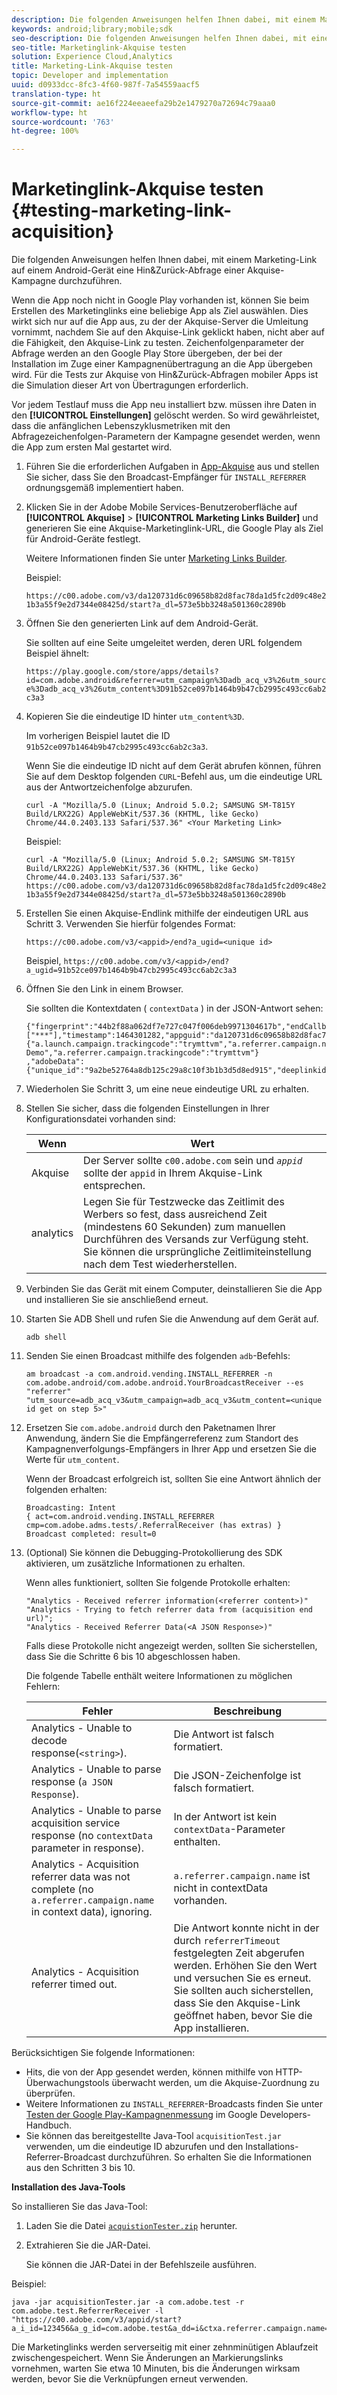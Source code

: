 ```yaml
---
description: Die folgenden Anweisungen helfen Ihnen dabei, mit einem Marketing-Link auf einem Android-Gerät eine Hin&Zurück-Abfrage einer Akquise-Kampagne durchzuführen.
keywords: android;library;mobile;sdk
seo-description: Die folgenden Anweisungen helfen Ihnen dabei, mit einem Marketing-Link auf einem Android-Gerät eine Hin&Zurück-Abfrage einer Akquise-Kampagne durchzuführen.
seo-title: Marketinglink-Akquise testen
solution: Experience Cloud,Analytics
title: Marketing-Link-Akquise testen
topic: Developer and implementation
uuid: d0933dcc-8fc3-4f60-987f-7a54559aacf5
translation-type: ht
source-git-commit: ae16f224eeaeefa29b2e1479270a72694c79aaa0
workflow-type: ht
source-wordcount: '763'
ht-degree: 100%

---
```



# Marketinglink-Akquise testen {#testing-marketing-link-acquisition}

Die folgenden Anweisungen helfen Ihnen dabei, mit einem Marketing-Link auf einem Android-Gerät eine Hin&amp;Zurück-Abfrage einer Akquise-Kampagne durchzuführen.

Wenn die App noch nicht in Google Play vorhanden ist, können Sie beim Erstellen des Marketinglinks eine beliebige App als Ziel auswählen. Dies wirkt sich nur auf die App aus, zu der der Akquise-Server die Umleitung vornimmt, nachdem Sie auf den Akquise-Link geklickt haben, nicht aber auf die Fähigkeit, den Akquise-Link zu testen. Zeichenfolgenparameter der Abfrage werden an den Google Play Store übergeben, der bei der Installation im Zuge einer Kampagnenübertragung an die App übergeben wird. Für die Tests zur Akquise von Hin&amp;Zurück-Abfragen mobiler Apps ist die Simulation dieser Art von Übertragungen erforderlich.

Vor jedem Testlauf muss die App neu installiert bzw. müssen ihre Daten in den **[!UICONTROL Einstellungen]** gelöscht werden. So wird gewährleistet, dass die anfänglichen Lebenszyklusmetriken mit den Abfragezeichenfolgen-Parametern der Kampagne gesendet werden, wenn die App zum ersten Mal gestartet wird.

1. Führen Sie die erforderlichen Aufgaben in [App-Akquise](/help/android/acquisition-main/acquisition.md) aus und stellen Sie sicher, dass Sie den Broadcast-Empfänger für `INSTALL_REFERRER` ordnungsgemäß implementiert haben.
1. Klicken Sie in der Adobe Mobile Services-Benutzeroberfläche auf **[!UICONTROL Akquise]** > **[!UICONTROL Marketing Links Builder]** und generieren Sie eine Akquise-Marketinglink-URL, die Google Play als Ziel für Android-Geräte festlegt.

   Weitere Informationen finden Sie unter [Marketing Links Builder](/help/using/acquisition-main/c-marketing-links-builder/c-marketing-links-builder.md).

   Beispiel:

   `https://c00.adobe.com/v3/da120731d6c09658b82d8fac78da1d5fc2d09c48e21b3a55f9e2d7344e08425d/start?a_dl=573e5bb3248a501360c2890b`

1. Öffnen Sie den generierten Link auf dem Android-Gerät.

   Sie sollten auf eine Seite umgeleitet werden, deren URL folgendem Beispiel ähnelt:

   `https://play.google.com/store/apps/details?id=com.adobe.android&referrer=utm_campaign%3Dadb_acq_v3%26utm_source%3Dadb_acq_v3%26utm_content%3D91b52ce097b1464b9b47cb2995c493cc6ab2c3a3`

1. Kopieren Sie die eindeutige ID hinter `utm_content%3D`.

   Im vorherigen Beispiel lautet die ID `91b52ce097b1464b9b47cb2995c493cc6ab2c3a3`.

   Wenn Sie die eindeutige ID nicht auf dem Gerät abrufen können, führen Sie auf dem Desktop folgenden `CURL`-Befehl aus, um die eindeutige URL aus der Antwortzeichenfolge abzurufen.

   `curl -A "Mozilla/5.0 (Linux; Android 5.0.2; SAMSUNG SM-T815Y Build/LRX22G) AppleWebKit/537.36 (KHTML, like Gecko) Chrome/44.0.2403.133 Safari/537.36" <Your Marketing Link>`

   Beispiel:

   `curl -A "Mozilla/5.0 (Linux; Android 5.0.2; SAMSUNG SM-T815Y Build/LRX22G) AppleWebKit/537.36 (KHTML, like Gecko) Chrome/44.0.2403.133 Safari/537.36" https://c00.adobe.com/v3/da120731d6c09658b82d8fac78da1d5fc2d09c48e21b3a55f9e2d7344e08425d/start?a_dl=573e5bb3248a501360c2890b`

1. Erstellen Sie einen Akquise-Endlink mithilfe der eindeutigen URL aus Schritt 3. Verwenden Sie hierfür folgendes Format:

   `https://c00.adobe.com/v3/<appid>/end?a_ugid=<unique id>`

   Beispiel, `https://c00.adobe.com/v3/<appid>/end?a_ugid=91b52ce097b1464b9b47cb2995c493cc6ab2c3a3`

1. Öffnen Sie den Link in einem Browser.

   Sie sollten die Kontextdaten ( `contextData` ) in der JSON-Antwort sehen:

   ```
   {"fingerprint":"44b2f88a062df7e727c047f006deb9971304617b","endCallbacks":["***"],"timestamp":1464301282,"appguid":"da120731d6c09658b82d8fac78da1d5fc2d09c48e21b3a55f9e2d7344e08425d","contextData": 
   {"a.launch.campaign.trackingcode":"trymttvm","a.referrer.campaign.name":"Android Demo","a.referrer.campaign.trackingcode":"trymttvm"} 
   ,"adobeData":{"unique_id":"9a2be52764a8db125c29a8c10f3b1b3d5d8ed915","deeplinkid":"57476c26072932ec6d3a470b"}}.
   ```

1. Wiederholen Sie Schritt 3, um eine neue eindeutige URL zu erhalten.
1. Stellen Sie sicher, dass die folgenden Einstellungen in Ihrer Konfigurationsdatei vorhanden sind:

   | Wenn | Wert |
   |--- |--- |
   | Akquise | Der Server sollte `c00.adobe.com` sein und *`appid`* sollte der `appid` in Ihrem Akquise-Link entsprechen. |
   | analytics | Legen Sie für Testzwecke das Zeitlimit des Werbers so fest, dass ausreichend Zeit (mindestens 60 Sekunden) zum manuellen Durchführen des Versands zur Verfügung steht. Sie können die ursprüngliche Zeitlimiteinstellung nach dem Test wiederherstellen. |

1. Verbinden Sie das Gerät mit einem Computer, deinstallieren Sie die App und installieren Sie sie anschließend erneut.
1. Starten Sie ADB Shell und rufen Sie die Anwendung auf dem Gerät auf.

   ```
   adb shell
   ```

1. Senden Sie einen Broadcast mithilfe des folgenden `adb`-Befehls:

   ```
   am broadcast -a com.android.vending.INSTALL_REFERRER -n com.adobe.android/com.adobe.android.YourBroadcastReceiver --es "referrer" "utm_source=adb_acq_v3&utm_campaign=adb_acq_v3&utm_content=<unique id get on step 5>"
   ```

1. Ersetzen Sie `com.adobe.android` durch den Paketnamen Ihrer Anwendung, ändern Sie die Empfängerreferenz zum Standort des Kampagnenverfolgungs-Empfängers in Ihrer App und ersetzen Sie die Werte für `utm_content`.

   Wenn der Broadcast erfolgreich ist, sollten Sie eine Antwort ähnlich der folgenden erhalten:

   ```
   Broadcasting: Intent 
   { act=com.android.vending.INSTALL_REFERRER cmp=com.adobe.adms.tests/.ReferralReceiver (has extras) } 
   Broadcast completed: result=0 
   ```

1. (Optional) Sie können die Debugging-Protokollierung des SDK aktivieren, um zusätzliche Informationen zu erhalten.

   Wenn alles funktioniert, sollten Sie folgende Protokolle erhalten:

   ```
   "Analytics - Received referrer information(<referrer content>)" 
   "Analytics - Trying to fetch referrer data from (acquisition end url)"; 
   "Analytics - Received Referrer Data(<A JSON Response>)"
   ```

   Falls diese Protokolle nicht angezeigt werden, sollten Sie sicherstellen, dass Sie die Schritte 6 bis 10 abgeschlossen haben.

   Die folgende Tabelle enthält weitere Informationen zu möglichen Fehlern:

   | Fehler | Beschreibung |
   |--- |--- |
   | Analytics - Unable to decode response(`<string>`). | Die Antwort ist falsch formatiert. |
   | Analytics - Unable to parse response (`a JSON Response`). | Die JSON-Zeichenfolge ist falsch formatiert. |
   | Analytics - Unable to parse acquisition service response (no `contextData` parameter in response). | In der Antwort ist kein `contextData`-Parameter enthalten. |
   | Analytics - Acquisition referrer data was not complete (no `a.referrer.campaign.name` in context data), ignoring. | `a.referrer.campaign.name` ist nicht in contextData vorhanden. |
   | Analytics - Acquisition referrer timed out. | Die Antwort konnte nicht in der durch `referrerTimeout` festgelegten Zeit abgerufen werden. Erhöhen Sie den Wert und versuchen Sie es erneut.  Sie sollten auch sicherstellen, dass Sie den Akquise-Link geöffnet haben, bevor Sie die App installieren. |

Berücksichtigen Sie folgende Informationen:

* Hits, die von der App gesendet werden, können mithilfe von HTTP-Überwachungstools überwacht werden, um die Akquise-Zuordnung zu überprüfen.
* Weitere Informationen zu `INSTALL_REFERRER`-Broadcasts finden Sie unter [Testen der Google Play-Kampagnenmessung](https://developers.google.com/analytics/solutions/testing-play-campaigns) im Google Developers-Handbuch.
* Sie können das bereitgestellte Java-Tool `acquisitionTest.jar` verwenden, um die eindeutige ID abzurufen und den Installations-Referrer-Broadcast durchzuführen. So erhalten Sie die Informationen aus den Schritten 3 bis 10.

**Installation des Java-Tools**

So installieren Sie das Java-Tool:

1. Laden Sie die Datei [`acquistionTester.zip`](../assets/acquisitionTester.zip) herunter.
1. Extrahieren Sie die JAR-Datei.

   Sie können die JAR-Datei in der Befehlszeile ausführen.

Beispiel:

```
java -jar acquisitionTester.jar -a com.adobe.test -r com.adobe.test.ReferrerReceiver -l "https://c00.adobe.com/v3/appid/start?a_i_id=123456&a_g_id=com.adobe.test&a_dd=i&ctxa.referrer.campaign.name=name&ctxa.referrer.campaign.trackingcode=1234
```

Die Marketinglinks werden serverseitig mit einer zehnminütigen Ablaufzeit zwischengespeichert. Wenn Sie Änderungen an Markierungslinks vornehmen, warten Sie etwa 10 Minuten, bis die Änderungen wirksam werden, bevor Sie die Verknüpfungen erneut verwenden.
